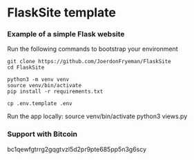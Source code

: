 # FlaskSite template
### Example of a simple Flask website
Run the following commands to bootstrap your environment
```console
git clone https://github.com/JoerdonFryeman/FlaskSite
cd FlaskSite

python3 -m venv venv
source venv/bin/activate
pip install -r requirements.txt

cp .env.template .env
```
Run the app locally:
source venv/bin/activate
python3 views.py
### Support with Bitcoin
bc1qewfgtrrg2gqgtvzl5d2pr9pte685pp5n3g6scy
